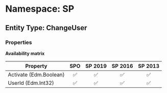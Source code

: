 # Namespace: SP

## Entity Type: ChangeUser

### Properties

**Availability matrix**

Property | SPO | SP 2019 | SP 2016 | SP 2013
----------|:---:|:-------:|:-------:|:-------:
Activate (Edm.Boolean) | ✅ | ✅ | ✅ | ✅
UserId (Edm.Int32) | ✅ | ✅ | ✅ | ✅
